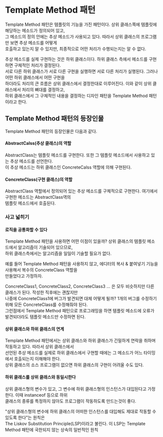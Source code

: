 # Template Method 패턴
Template Method 패턴은 템플릿의 기능을 가진 패턴이다. 상위 클래스쪽에 템플릿에 해당하는 메소드가 정의되어 있고,  
그 메소드의 정의 안에는 추상 메소드가 사용되고 있다. 따라서 상위 클래스의 프로그램만 보면 추상 메소드를 어떻게  
호출하고 있는지 알 수 있지만, 최종적으로 어떤 처리가 수행되는지는 알 수 없다.  
  
추상 메소드를 실제 구현하는 것은 하위 클래스이다. 하위 클래스 측에서 메소드를 구현하면 구체적인 처리가 결정된다.  
서로 다른 하위 클래스가 서로 다른 구현을 실행하면 서로 다른 처리가 실행된다.  그러나 어떤 하위 클래스에서 어떤 구현을  
하더라도 처리의 큰 흐름은 상위 클래스에서 결정한대로 이루어진다. 이와 같이 상위 클래스에서 처리의 뼈대를 결정하고,  
하위 클래스에서 그 구체적인 내용을 결정하는 디자인 패턴을 Template Method 패턴이라고 한다.

## Template Method 패턴의 등장인물
Template Method 패턴의 등장인물은 다음과 같다.  
  
#### AbstractCalss(추상 클래스)의 역할
AbstractClass는 템플릿 메소드를 구현한다. 또한 그 템플릿 메소드에서 사용하고 있는 추상 메소드를 선언한다.  
이 추상 메소드는 하위 클래스인 ConcreteCalss 역할에 의해 구현된다.

#### ConcreteClass(구현 클래스)의 역할
AbstractClass 역할에서 정의되어 있는 추상 메소드를 구체적으로 구현한다. 여기에서 구현한 메소드는 AbstractClass역의  
템플릿 메소드에서 호출된다.  

### 사고 넓히기
#### 로직을 공통화할 수 있다
Template Method 패턴을 사용하면 어떤 이점이 있을까? 상위 클래스의 템플릿 메소드에서 알고리즘이 기술되어 있으므로,  
하위 클래스측에서는 알고리즘을 일일이 기술할 필요가 없다.  
  
예를 들어 Template Method 패턴을 사용하지 않고, 에디터의 복사 & 붙여넣기 기능을 사용해서 복수의 ConcreteClass 역할을  
만들었다고 가정하자.  
  
ConcreteClass1, ConcreteClass2, ConcreteClass3 ... 은 모두 비슷하지만 다른 클래스가 된다. 작성한 직후에는 괜찮지만  
나중에 ConcreteClass1에 버그가 발견되면 대체 어떻게 될까? 1개의 버그를 수정하기 위해 모든 ConcreteClass를 수정해줘야 된다.  
그런점에서 Template Method 패턴으로 프로그래밍을 하면 템플릿 메소드에 오류가 발견되더라도 템플릿 메소드만 수정하면 된다.  
  
#### 상위 클래스와 하위 클래스의 연계
Template Method 패턴에서는 상위 클래스와 하위 클래스가 긴밀하게 연락을 취하며 작동하고 있다. 따라서 상위 클래스에서  
선언된 추상 메소드를 실제로 하위 클래스에서 구현할 때에는 그 메소드가 어느 타이밍에서 호출되는지 이해해야 한다.  
상위 클래스의 소스 프로그램이 없으면 하위 클래스의 구현이 어려울 수도 있다.  
  
#### 하위 클래스를 상위 클래스와 동일시한다
상위 클래스형의 변수가 있고, 그 변수에 하위 클래스형의 인스턴스가 대입된다고 가정한다. 이때 instanceof 등으로 하위  
클래스의 종류를 특정하지 않아도 프로그램이 작동하도록 만드는것이 좋다.  
  
"상위 클래스형의 변수에 하위 클래스의 어떠한 인스턴스를 대입해도 제대로 작동할 수 있도록 한다"는 원칙은   
The Liskov Substitution Principle(LSP)이라고 불린다. 이 LSP는 Template Method 패턴에 국한되지 않는 상속의 일반적인 원칙  
  
